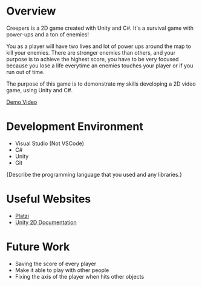 # Overview

Creepers is a 2D game created with Unity and C#. It's a survival game with power-ups and a ton of enemies! 

You as a player will have two lives and lot of power ups around the map to kill your enemies. There are stronger enemies than others, and your purpose is to achieve the highest score, you have to be very focused because you lose a life everytime an enemies touches your player or if you run out of time.

The purpose of this game is to demonstrate my skills developing a 2D video game, using Unity and C#.

[Demo Video](https://youtu.be/8EbFxrA3nTE)

# Development Environment

- Visual Studio (Not VSCode)
- C#
- Unity
- Git

{Describe the programming language that you used and any libraries.}

# Useful Websites

* [Platzi](https://platzi.com/cursos/unity-2d/)
* [Unity 2D Documentation](https://docs.unity3d.com/Manual/Unity2D.html)

# Future Work

* Saving the score of every player
* Make it able to play with other people
* Fixing the axis of the player when hits other objects
